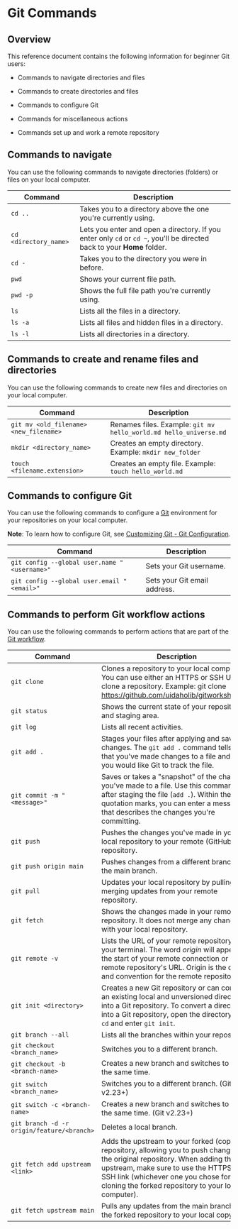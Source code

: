 # Git Commands

## Overview

This reference document contains the following information for beginner Git users:

- Commands to navigate directories and files

- Commands to create directories and files

- Commands to configure Git

- Commands for miscellaneous actions

- Commands set up and work a remote repository

## Commands to navigate

You can use the following commands to navigate directories (folders) or files on your local computer.

| Command | Description  |
|--|--|
| `cd ..` | Takes you to a directory above the one you're currently using. |
| `cd <directory_name>` | Lets you enter and open a directory. If you enter only `cd` or `cd ~`, you'll be directed back to your **Home** folder. |
| `cd -` | Takes you to the directory you were in before. |
| `pwd` | Shows your current file path. |
| `pwd -p` | Shows the full file path you're currently using. |
| `ls` | Lists all the files in a directory. |
| `ls -a` | Lists all files and hidden files in a directory. |
| `ls -l` | Lists all directories in a directory. |

## Commands to create and rename files and directories 

You can use the following commands to create new files and directories on your local computer.

| Command | Description |
|--|--|
| `git mv <old_filename> <new_filename>` | Renames files. Example: `git mv hello_world.md hello_universe.md` |
| `mkdir <directory_name>` | Creates an empty directory. Example: `mkdir new_folder` |
| `touch <filename.extension>` | Creates an empty file. Example: `touch hello_world.md` |

## Commands to configure Git

You can use the following commands to configure a [Git](https://git-scm.com/book/en/v2/Getting-Started-First-Time-Git-Setup) environment for your repositories on your local computer.

**Note**: To learn how to configure Git, see [Customizing Git - Git Configuration](https://git-scm.com/book/en/v2/Customizing-Git-Git-Configuration#_git_config).

| Command  | Description |
|--|--|
| `git config --global user.name "<username>"` | Sets your Git username. |
| `git config --global user.email "<email>"` | Sets your Git email address. |

## Commands to perform Git workflow actions

You can use the following commands to perform actions that are part of the [Git workflow](https://uidaholib.github.io/get-git/3workflow.html).

|Command| Description |
|--|--|
| `git clone` | Clones a repository to your local computer. You can use either an HTTPS or SSH URL to clone a repository. Example: git clone https://github.com/uidaholib/gitworkshop.git. |
| `git status` | Shows the current state of your repository and staging area. |
| `git log` | Lists all recent activities. |
| `git add .` | Stages your files after applying and saving changes. The `git add .` command tells Git that you've made changes to a file and that you would like Git to track the file. |
| `git commit -m "<message>"` | Saves or takes a "snapshot" of the changes you've made to a file. Use this command after staging the file (`add .`). Within the quotation marks, you can enter a message that describes the changes you're committing. |
| `git push` | Pushes the changes you've made in your local repository to your remote (GitHub.com) repository.
| `git push origin main` | Pushes changes from a different branch to the main branch. |
| `git pull` | Updates your local repository by pulling and merging updates from your remote repository. |
| `git fetch` | Shows the changes made in your remote repository. It does not merge any changes with your local repository. |
| `git remote -v` | Lists the URL of your remote repository in your terminal. The word _origin_ will appear at the start of your remote connection or remote repository's URL. Origin is the default and convention for the remote repository. |
| `git init <directory>` | Creates a new Git repository or can convert an existing local and unversioned directory into a Git repository. To convert a directory into a Git repository, open the directory using `cd` and enter `git init`. |
| `git branch --all` | Lists all the branches within your repository. |
| `git checkout <branch_name>` | Switches you to a different branch. |
| `git checkout -b <branch-name>` | Creates a new branch and switches to it at the same time. |
| `git switch <branch_name>` | Switches you to a different branch. (Git v2.23+) |
| `git switch -c <branch-name>` | Creates a new branch and switches to it at the same time. (Git v2.23+) |
| `git branch -d -r origin/feature/<branch>` | Deletes a local branch. |
| `git fetch add upstream <link>` | Adds the upstream to your forked (copied) repository, allowing you to push changes to the original repository. When adding the upstream, make sure to use the HTTPS or SSH link (whichever one you chose for cloning the forked repository to your local computer). |
| `git fetch upstream main` | Pulls any updates from the main branch of the forked repository to your local copy. |
